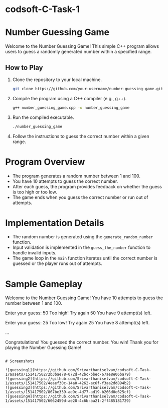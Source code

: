 # codsoft-C-Task-1

# Number Guessing Game 

Welcome to the Number Guessing Game! This simple C++ program allows users to guess a randomly generated number within a specified range.

## How to Play

1. Clone the repository to your local machine.

    ```bash
    git clone https://github.com/your-username/number-guessing-game.git
    ```

2. Compile the program using a C++ compiler (e.g., g++).

    ```bash
    g++ number_guessing_game.cpp -o number_guessing_game
    ```

3. Run the compiled executable.

    ```bash
    ./number_guessing_game
    ```

4. Follow the instructions to guess the correct number within a given range.

# Program Overview

- The program generates a random number between 1 and 100.
- You have 10 attempts to guess the correct number.
- After each guess, the program provides feedback on whether the guess is too high or too low.
- The game ends when you guess the correct number or run out of attempts.

# Implementation Details

- The random number is generated using the `generate_random_number` function.
- Input validation is implemented in the `guess_the_number` function to handle invalid inputs.
- The game loop in the `main` function iterates until the correct number is guessed or the player runs out of attempts.

# Sample Gameplay

Welcome to the Number Guessing Game!
You have 10 attempts to guess the number between 1 and 100.

Enter your guess: 50
Too high! Try again 50
You have 9 attempt(s) left.

Enter your guess: 25
Too low! Try again 25
You have 8 attempt(s) left.

...

Congratulations! You guessed the correct number. You win!
Thank you for playing the Number Guessing Game!
```

# Screenshots

![guessing1](https://github.com/Srivarthaniselvam/codsoft-C-Task-1/assets/151417502/2b3bae78-072d-42bc-bbec-67ae8e06ba79)
![guessing2](https://github.com/Srivarthaniselvam/codsoft-C-Task-1/assets/151417502/4eaef30c-14a0-4262-ac6f-f3aa2dd894b2)
![guessing3](https://github.com/Srivarthaniselvam/codsoft-C-Task-1/assets/151417502/867be339-ae9c-4d77-ad19-b266d0e625cf)
![guessing4](https://github.com/Srivarthaniselvam/codsoft-C-Task-1/assets/151417502/6062459d-ae28-4c6b-aa21-2ff485181729)

